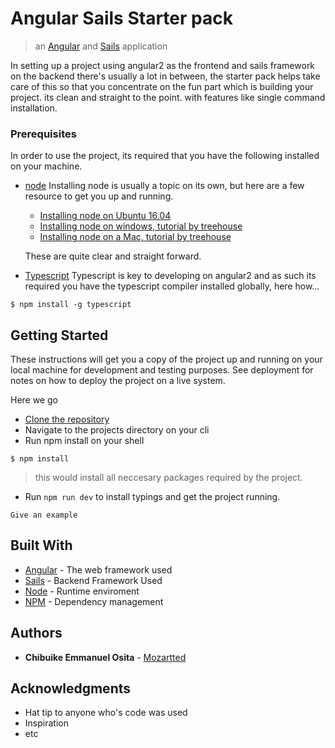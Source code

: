 # Angular Sails Starter pack
> an [Angular](https://angular.io/) and [Sails](http://sailsjs.org) application

In setting up a project using angular2 as the frontend and sails framework on the backend there's usually a lot in between, the starter pack helps take care of this so that you concentrate on the fun part which is building your project. its clean and straight to the point. with features like single command installation.

### Prerequisites

In order to use the project, its required that you have the following installed on your machine.

- [node](http://nodejs.org)
  Installing node is usually a topic on its own, but here are a few resource to get you up and running.
  - [Installing node on Ubuntu 16.04](https://www.digitalocean.com/community/tutorials/how-to-install-node-js-on-ubuntu-16-04)
  - [Installing node on windows, tutorial by treehouse](http://blog.teamtreehouse.com/install-node-js-npm-windows)
  - [Installing node on a Mac, tutorial by treehouse](http://blog.teamtreehouse.com/install-node-js-npm-mac)
  
  These are quite clear and straight forward.
  
- [Typescript](http://www.typescriptlang.org)
  Typescript is key to developing on angular2 and as such its required you have the typescript compiler installed globally, here how...
```
$ npm install -g typescript 
```

## Getting Started

These instructions will get you a copy of the project up and running on your local machine for development and testing purposes. See deployment for notes on how to deploy the project on a live system.

Here we go

- [Clone the repository](https://github.com/Mozartted/Angular2-Sails-starter-pack.git)
- Navigate to the projects directory on your cli
- Run npm install on your shell

``` shell
$ npm install

```
> this would install all neccesary packages required by the project.
- Run `npm run dev` to install typings and get the project running.


<!-- ### Installing

A step by step series of examples that tell you have to get a development env running

Say what the step will be

```
Give the example
```

And repeat

```
until finished
```

End with an example of getting some data out of the system or using it for a little demo

-->

<!-- ## Running the tests

Explain how to run the automated tests for this system

### Break down into end to end tests

Explain what these tests test and why

-->

```
Give an example
```

<!-- ### And coding style tests

Explain what these tests test and why

```
Give an example
```
-->

<!--
## Deployment

Add additional notes about how to deploy this on a live system
-->

## Built With

* [Angular](https://angular.io/) - The web framework used
* [Sails](http://sailsjs.org) - Backend Framework Used
* [Node](https://nodejs.org) - Runtime enviroment
* [NPM](https://npmjs.com) - Dependency management 

<!--
## Contributing

Please read [CONTRIBUTING.md](https://gist.github.com/PurpleBooth/b24679402957c63ec426) for details on our code of conduct, and the process for submitting pull requests to us.
-->

<!-- ## Versioning

We use [SemVer](http://semver.org/) for versioning. For the versions available, see the [tags on this repository](https://github.com/your/project/tags). 

-->

## Authors

* **Chibuike Emmanuel Osita** - [Mozartted](https://github.com/Mozartted)

<!-- See also the list of [contributors](https://github.com/your/project/contributors) who participated in this project. -->

<!-- ## License

This project is licensed under the MIT License - see the [LICENSE.md](LICENSE.md) file for details

-->
## Acknowledgments

* Hat tip to anyone who's code was used
* Inspiration
* etc
